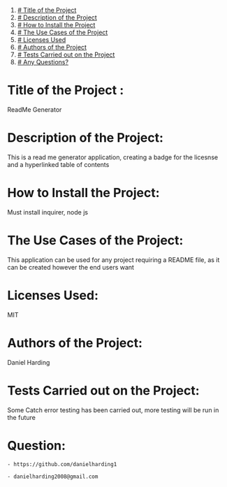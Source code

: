 

1. [# Title of the Project](#title-of-the-project)
2. [# Description of the Project](#description-of-the-project)
3. [# How to Install the Project](#how-to-install-the-project)
4. [# The Use Cases of the Project](#the-use-cases-of-the-project)
5. [# Licenses Used](#licenses-used)
6. [# Authors of the Project](#authors-of-the-project)
7. [# Tests Carried out on the Project](#tests-carried-out-on-the-project)
8. [# Any Questions?](#question)

# Title of the Project :

ReadMe Generator

# Description of the Project:

This is a read me generator application, creating a badge for the licesnse and a hyperlinked table of contents

# How to Install the Project:

Must install inquirer, node js

# The Use Cases of the Project:

This application can be used for any project requiring a README file, as it can be created however the end users want

# Licenses Used:

MIT

# Authors of the Project:

Daniel Harding

# Tests Carried out on the Project:

Some Catch error testing has been carried out, more testing will be run in the future

# Question:

    - https://github.com/danielharding1

    - danielharding2008@gmail.com
